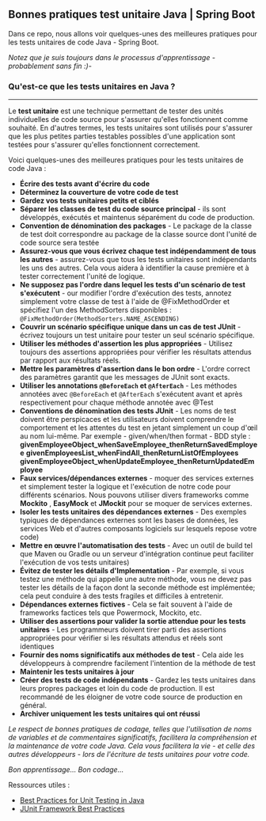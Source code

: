 ## Bonnes pratiques test unitaire Java | Spring Boot
Dans ce repo, nous allons voir quelques-unes des meilleures pratiques pour les tests unitaires de code Java - Spring Boot.

*Notez que je suis toujours dans le processus d'apprentissage - probablement sans fin :)-*

### Qu'est-ce que les tests unitaires en Java ?
---
Le **test unitaire** est une technique permettant de tester des unités individuelles de code source pour s'assurer qu'elles fonctionnent 
comme souhaité. En d'autres termes, les tests unitaires sont utilisés pour s'assurer que les plus petites parties testables possibles 
d'une application sont testées pour s'assurer qu'elles fonctionnent correctement.

Voici quelques-unes des meilleures pratiques pour les tests unitaires de code Java :
- **Écrire des tests avant d'écrire du code**
- **Déterminez la couverture de votre code de test**
- **Gardez vos tests unitaires petits et ciblés**
- **Séparer les classes de test du code source principal** - ils sont développés, exécutés et maintenus séparément du code de production.
- **Convention de dénomination des packages** - Le package de la classe de test doit correspondre au package de la classe source dont l'unité de code source sera testée
- **Assurez-vous que vous écrivez chaque test indépendamment de tous les autres** - assurez-vous que tous les tests unitaires sont indépendants les uns des autres. Cela vous aidera à identifier la cause première et à tester correctement l'unité de logique.
- **Ne supposez pas l'ordre dans lequel les tests d'un scénario de test s'exécutent** - our modifier l'ordre d'exécution des tests, annotez simplement votre classe de test à l'aide de  @FixMethodOrder  et spécifiez l'un des  MethodSorters disponibles : `@FixMethodOrder(MethodSorters.NAME_ASCENDING)`
- **Couvrir un scénario spécifique unique dans un cas de test JUnit** - écrivez toujours un test unitaire pour tester un seul scénario spécifique.
- **Utiliser les méthodes d'assertion les plus appropriées** - Utilisez toujours des assertions appropriées pour vérifier les résultats attendus par rapport aux résultats réels.
- **Mettre les paramètres d'assertion dans le bon ordre** - L'ordre correct des paramètres garantit que les messages de JUnit sont exacts.
- **Utiliser les annotations `@BeforeEach` et `@AfterEach`** - Les méthodes annotées avec `@BeforeEach` et `@AfterEach` s'exécutent avant et après respectivement pour chaque méthode annotée avec @Test
- **Conventions de dénomination des tests JUnit** - Les noms de test doivent être perspicaces et les utilisateurs doivent comprendre le comportement et les attentes du test en jetant simplement un coup d'œil au nom lui-même.
  Par exemple - given/when/then format - BDD style :
		**givenEmployeeObject_whenSaveEmployee_thenReturnSavedEmployee**
		**givenEmployeesList_whenFindAll_thenReturnListOfEmployees**
		**givenEmployeeObject_whenUpdateEmployee_thenReturnUpdatedEmployee**
- **Faux services/dépendances externes** - moquer des services externes et simplement tester la logique et l'exécution de notre code pour différents scénarios. Nous pouvons utiliser divers frameworks comme **Mockito** , **EasyMock** et **JMockit** pour se moquer de services externes.
- **Isoler les tests unitaires des dépendances externes** - Des exemples typiques de dépendances externes sont les bases de données, les services Web et d'autres composants logiciels sur lesquels repose votre code)
- **Mettre en œuvre l'automatisation des tests** - Avec un outil de build tel que Maven ou Gradle ou un serveur d'intégration continue peut faciliter l'exécution de vos tests unitaires)
- **Évitez de tester les détails d'Implementation** - Par exemple, si vous testez une méthode qui appelle une autre méthode, vous ne devez pas tester les détails de la façon dont la seconde méthode est implémentée; cela peut conduire à des tests fragiles et difficiles à entretenir.
- **Dépendances externes fictives** - Cela se fait souvent à l'aide de frameworks factices tels que Powermock, Mockito, etc.
- **Utiliser des assertions pour valider la sortie attendue pour les tests unitaires** - Les programmeurs doivent tirer parti des assertions appropriées pour vérifier si les résultats attendus et réels sont identiques
- **Fournir des noms significatifs aux méthodes de test** - Cela aide les développeurs à comprendre facilement l'intention de la méthode de test
- **Maintenir les tests unitaires à jour**
- **Créer des tests de code indépendants** - Gardez les tests unitaires dans leurs propres packages et loin du code de production. Il est recommandé de les éloigner de votre code source de production en général.
- **Archiver uniquement les tests unitaires qui ont réussi**

*Le respect de bonnes pratiques de codage, telles que l'utilisation de noms de variables et de commentaires significatifs, facilitera la compréhension et la maintenance de votre code Java. Cela vous facilitera la vie - et celle des autres développeurs - lors de l'écriture de tests unitaires pour votre code.*

*Bon apprentissage... Bon codage...*

Ressources utiles :
- [Best Practices for Unit Testing in Java](https://www.developer.com/java/best-practices-unit-testing-java/)
- [JUnit Framework Best Practices](https://www.javaguides.net/2018/08/junit-framework-best-practices.html)